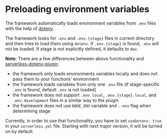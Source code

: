 <!--
title: Preloading environment variables
menuText: Preloading environment variables
layout: Doc
-->

# Preloading environment variables

The framework automatically loads environment variables from `.env` files with the help of [dotenv](https://www.npmjs.com/package/dotenv).

The framework looks for `.env` and `.env.{stage}` files in current directory and then tries to load them using `dotenv`. If `.env.{stage}` is found, `.env` will not be loaded. If stage is not explicitly defined, it defaults to `dev`.

**Note**: There are a few differences between above functionality and [serverless-dotenv-plugin](https://github.com/colynb/serverless-dotenv-plugin):

- the framework only loads environments variables locally and does not pass them to your functions' environment
- the framework loads variables from only one `.env` file (if stage-specific `.env` is found, default `.env` is not loaded)
- the framework does not support `.env.local`, `.env.{stage}.local`, and `.env.development` files in a similar way to the plugin
- the framework does not use `NODE_ENV` variable and `--env` flag when determining stage

Currently, in order to use that functionality, you have to set `useDotenv: true` in your `serverless.yml` file. Starting with next major version, it will be turned on by default.
